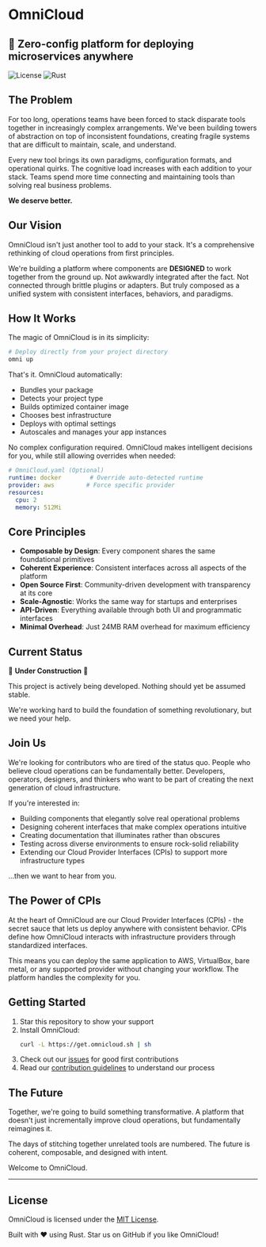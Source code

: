 # OmniCloud

## 🚀 Zero-config platform for deploying microservices anywhere

![License](https://img.shields.io/badge/license-MIT-blue.svg)
![Rust](https://img.shields.io/badge/rust-stable-orange.svg)

## The Problem

For too long, operations teams have been forced to stack disparate tools together in increasingly complex arrangements. We've been building towers of abstraction on top of inconsistent foundations, creating fragile systems that are difficult to maintain, scale, and understand.

Every new tool brings its own paradigms, configuration formats, and operational quirks. The cognitive load increases with each addition to your stack. Teams spend more time connecting and maintaining tools than solving real business problems.

**We deserve better.**

## Our Vision

OmniCloud isn't just another tool to add to your stack. It's a comprehensive rethinking of cloud operations from first principles.

We're building a platform where components are **DESIGNED** to work together from the ground up. Not awkwardly integrated after the fact. Not connected through brittle plugins or adapters. But truly composed as a unified system with consistent interfaces, behaviors, and paradigms.

## How It Works

The magic of OmniCloud is in its simplicity:

```bash
# Deploy directly from your project directory
omni up
```

That's it. OmniCloud automatically:
- Bundles your package
- Detects your project type
- Builds optimized container image
- Chooses best infrastructure
- Deploys with optimal settings
- Autoscales and manages your app instances

No complex configuration required. OmniCloud makes intelligent decisions for you, while still allowing overrides when needed:

```yaml
# OmniCloud.yaml (Optional)
runtime: docker        # Override auto-detected runtime
provider: aws         # Force specific provider
resources:
  cpu: 2
  memory: 512Mi
```

## Core Principles

- **Composable by Design**: Every component shares the same foundational primitives
- **Coherent Experience**: Consistent interfaces across all aspects of the platform
- **Open Source First**: Community-driven development with transparency at its core
- **Scale-Agnostic**: Works the same way for startups and enterprises
- **API-Driven**: Everything available through both UI and programmatic interfaces
- **Minimal Overhead**: Just 24MB RAM overhead for maximum efficiency

## Current Status

🚧 **Under Construction** 🚧

This project is actively being developed. Nothing should yet be assumed stable.

We're working hard to build the foundation of something revolutionary, but we need your help.

## Join Us

We're looking for contributors who are tired of the status quo. People who believe cloud operations can be fundamentally better. Developers, operators, designers, and thinkers who want to be part of creating the next generation of cloud infrastructure.

If you're interested in:

- Building components that elegantly solve real operational problems
- Designing coherent interfaces that make complex operations intuitive
- Creating documentation that illuminates rather than obscures
- Testing across diverse environments to ensure rock-solid reliability
- Extending our Cloud Provider Interfaces (CPIs) to support more infrastructure types

...then we want to hear from you.

## The Power of CPIs

At the heart of OmniCloud are our Cloud Provider Interfaces (CPIs) - the secret sauce that lets us deploy anywhere with consistent behavior. CPIs define how OmniCloud interacts with infrastructure providers through standardized interfaces.

This means you can deploy the same application to AWS, VirtualBox, bare metal, or any supported provider without changing your workflow. The platform handles the complexity for you.

## Getting Started

1. Star this repository to show your support
2. Install OmniCloud:
   ```bash
   curl -L https://get.omnicloud.sh | sh
   ```
3. Check out our [issues](https://github.com/omnicloudorg/omnicloud/issues) for good first contributions
5. Read our [contribution guidelines](CONTRIBUTING.md) to understand our process

## The Future

Together, we're going to build something transformative. A platform that doesn't just incrementally improve cloud operations, but fundamentally reimagines it.

The days of stitching together unrelated tools are numbered. The future is coherent, composable, and designed with intent.

Welcome to OmniCloud.

---

## License

OmniCloud is licensed under the [MIT License](LICENSE).

Built with ❤️ using Rust. Star us on GitHub if you like OmniCloud!